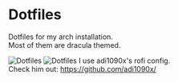 # Dotfiles
Dotfiles for my arch installation.<br>
Most of them are dracula themed.<br>

![Dotfiles](https://cdn.discordapp.com/attachments/831056036969840671/877599867986399272/unknown.png)
![Dotfiles](https://cdn.discordapp.com/attachments/831056036969840671/877599889683542037/unknown.png)
I use adi1090x's rofi config.<br>
Check him out: https://github.com/adi1090x/
